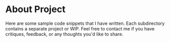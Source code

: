About Project
=============

Here are some sample code snippets that I have written. Each subdirectory contains a separate project or WIP. Feel free to contact me if you have critiques, feedback, or any thoughts you'd like to share.